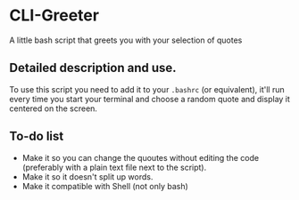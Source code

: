 # CLI-Greeter
A little bash script that greets you with your selection of quotes

## Detailed description and use.

To use this script you need to add it to your `.bashrc` (or equivalent), it'll run every time you start your terminal and choose a random quote and display it centered on the screen.

## To-do list

* Make it so you can change the quoutes without editing the code (preferably with a plain text file next to the script).
* Make it so it doesn't split up words.
* Make it compatible with Shell (not only bash)

